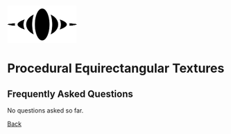 ﻿<img class="logo" src="../assets/logo/logo-big.png">

# Procedural Equirectangular Textures


## Frequently Asked Questions
	
	
No questions asked so far.


<div class="footnote">
	<a href="#" onclick="window.history.back(); return false;">Back</a>
</div>
